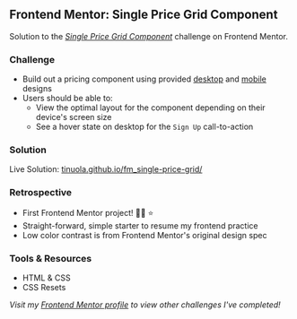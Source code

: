 ## Frontend Mentor: Single Price Grid Component

Solution to the _[Single Price Grid Component](https://www.frontendmentor.io/challenges/single-price-grid-component-5ce41129d0ff452fec5abbbc)_ challenge on Frontend Mentor.

### Challenge

- Build out a pricing component using provided [desktop](/assets/design/desktop-design.jpg) and [mobile](/assets/design/mobile-design.jpg) designs
- Users should be able to:
  - View the optimal layout for the component depending on their device's screen size
  - See a hover state on desktop for the `Sign Up` call-to-action

### Solution

Live Solution: [tinuola.github.io/fm_single-price-grid/](https://tinuola.github.io/fm_single-price-grid/)

### Retrospective

- First Frontend Mentor project! 👏🏾 ⭐
- Straight-forward, simple starter to resume my frontend practice
- Low color contrast is from Frontend Mentor's original design spec

### Tools & Resources

- HTML & CSS
- CSS Resets

_Visit my [Frontend Mentor profile](https://www.frontendmentor.io/profile/tinuola) to view other challenges I've completed!_
